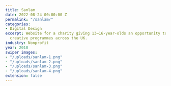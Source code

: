 ```yaml
---
title: Sanlam
date: 2022-08-24 00:00:00 Z
permalink: "/sanlam/"
categories:
- Digital Design
excerpt: Website for a charity giving 13–16-year-olds an opportunity to a range of
  creative programmes across the UK.
industry: Nonprofit
year: 2018
swiper images:
- "/uploads/sanlam-1.png"
- "/uploads/sanlam-2.png"
- "/uploads/sanlam-3.png"
- "/uploads/sanlam-4.png"
extension: false
---
```


